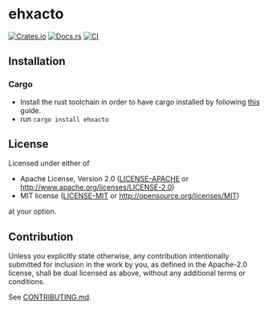 # ehxacto

[![Crates.io](https://img.shields.io/crates/v/ehxacto.svg)](https://crates.io/crates/ehxacto)
[![Docs.rs](https://docs.rs/ehxacto/badge.svg)](https://docs.rs/ehxacto)
[![CI](https://github.com/rashidalabri/ehxacto/workflows/CI/badge.svg)](https://github.com/rashidalabri/ehxacto/actions)

## Installation

### Cargo

* Install the rust toolchain in order to have cargo installed by following
  [this](https://www.rust-lang.org/tools/install) guide.
* run `cargo install ehxacto`

## License

Licensed under either of

 * Apache License, Version 2.0
   ([LICENSE-APACHE](LICENSE-APACHE) or http://www.apache.org/licenses/LICENSE-2.0)
 * MIT license
   ([LICENSE-MIT](LICENSE-MIT) or http://opensource.org/licenses/MIT)

at your option.

## Contribution

Unless you explicitly state otherwise, any contribution intentionally submitted
for inclusion in the work by you, as defined in the Apache-2.0 license, shall be
dual licensed as above, without any additional terms or conditions.

See [CONTRIBUTING.md](CONTRIBUTING.md).
